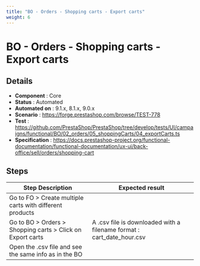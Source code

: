 ```yaml
---
title: "BO - Orders - Shopping carts - Export carts"
weight: 6
---
```


# BO - Orders - Shopping carts - Export carts
## Details
* **Component** : Core
* **Status** : Automated
* **Automated on** : 9.1.x, 8.1.x, 9.0.x
* **Scenario** : https://forge.prestashop.com/browse/TEST-778
* **Test** : https://github.com/PrestaShop/PrestaShop/tree/develop/tests/UI/campaigns/functional/BO/02_orders/05_shoppingCarts/04_exportCarts.ts
* **Specification** : https://docs.prestashop-project.org/functional-documentation/functional-documentation/ux-ui/back-office/sell/orders/shopping-cart

## Steps
| Step Description | Expected result |
| ----- | ----- |
| Go to FO > Create multiple carts with different products |  |
| Go to BO > Orders > Shopping carts > Click on Export carts | A .csv file is downloaded with a filename format : cart_date_hour.csv |
| Open the .csv file and see the same info as in the BO |  |
